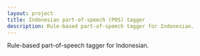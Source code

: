 ```yaml
---
layout: project
title: Indonesian part-of-speech (POS) tagger
description: Rule-based part-of-speech tagger for Indonesian.
---
```


Rule-based part-of-speech tagger for Indonesian.